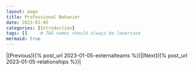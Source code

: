 ```yaml
---
layout: page
title: Professional Behavior
date: 2023-01-05
categories: [Introduction]
tags: []     # TAG names should always be lowercase
mermaid: true
---
```


|[Previous]({% post_url 2023-01-05-externalteams %})|[Next]({% post_url 2023-01-05-relationships %})|